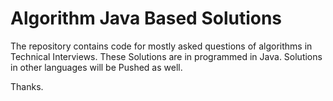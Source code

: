 # Algorithm Java Based Solutions


The repository contains code for mostly asked questions of algorithms in Technical Interviews. 
These Solutions are in programmed in Java. Solutions in other languages will be Pushed as well.

Thanks.
